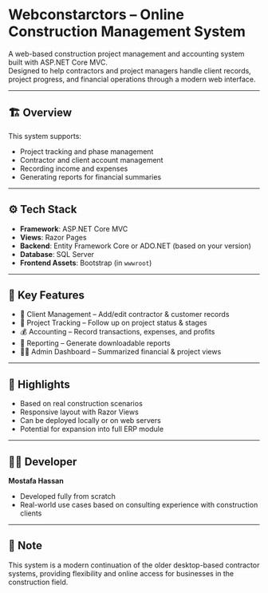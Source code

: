 # Webconstarctors – Online Construction Management System

A web-based construction project management and accounting system built with ASP.NET Core MVC.  
Designed to help contractors and project managers handle client records, project progress, and financial operations through a modern web interface.

---

## 🏗️ Overview

This system supports:
- Project tracking and phase management  
- Contractor and client account management  
- Recording income and expenses  
- Generating reports for financial summaries

---

## ⚙️ Tech Stack

- **Framework**: ASP.NET Core MVC  
- **Views**: Razor Pages  
- **Backend**: Entity Framework Core or ADO.NET (based on your version)  
- **Database**: SQL Server  
- **Frontend Assets**: Bootstrap (in `wwwroot`)

---

## 📂 Key Features

- 🧾 Client Management – Add/edit contractor & customer records  
- 📁 Project Tracking – Follow up on project status & stages  
- 💰 Accounting – Record transactions, expenses, and profits  
- 🧾 Reporting – Generate downloadable reports  
- 🧑‍💻 Admin Dashboard – Summarized financial & project views

---

## 🧠 Highlights

- Based on real construction scenarios  
- Responsive layout with Razor Views  
- Can be deployed locally or on web servers  
- Potential for expansion into full ERP module

---

## 👨‍💻 Developer

**Mostafa Hassan**  
- Developed fully from scratch  
- Real-world use cases based on consulting experience with construction clients

---

## 📝 Note

This system is a modern continuation of the older desktop-based contractor systems, providing flexibility and online access for businesses in the construction field.
